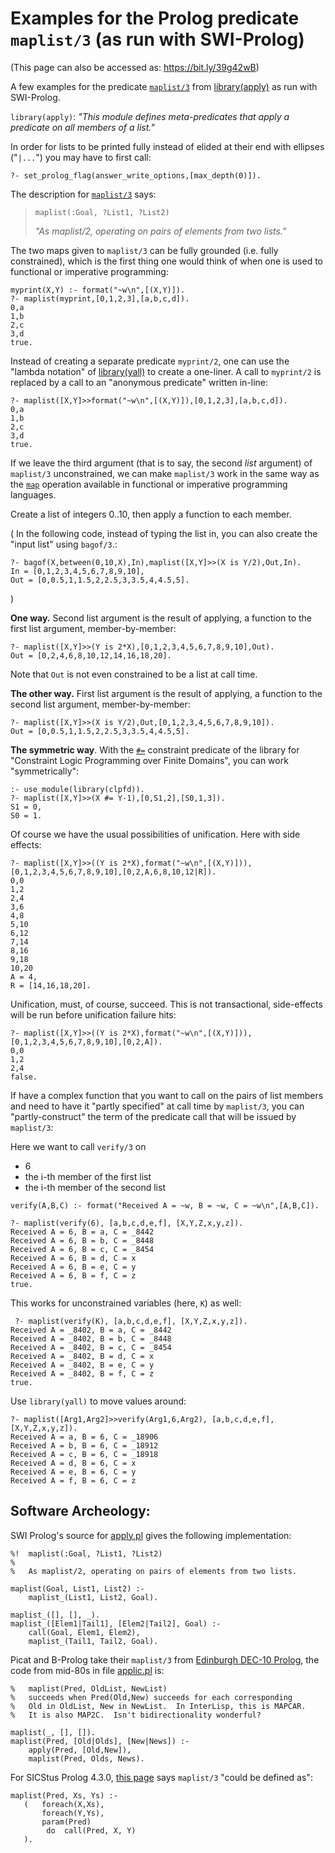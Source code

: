 # Examples for the Prolog predicate `maplist/3` (as run with SWI-Prolog)

(This page can also be accessed as: https://bit.ly/39g42wB)

A few examples for the predicate [`maplist/3`](https://eu.swi-prolog.org/pldoc/doc_for?object=maplist/3) 
from [library(apply)](https://eu.swi-prolog.org/pldoc/man?section=apply) as run with SWI-Prolog.

`library(apply)`: _"This module defines meta-predicates that apply a predicate on all members of a list."_

In order for lists to be printed fully instead of elided at their end with ellipses ("`|...`") you may have
to first call:

````
?- set_prolog_flag(answer_write_options,[max_depth(0)]).
````

The description for [`maplist/3`](https://eu.swi-prolog.org/pldoc/doc_for?object=maplist/3) says:

> `maplist(:Goal, ?List1, ?List2)`
>
> _"As maplist/2, operating on pairs of elements from two lists."_

The two maps given to `maplist/3` can be fully grounded (i.e. fully constrained), which is the first thing one
would think of when one is used to functional or imperative programming:

````
myprint(X,Y) :- format("~w\n",[(X,Y)]).
?- maplist(myprint,[0,1,2,3],[a,b,c,d]).
0,a
1,b
2,c
3,d
true.
````

Instead of creating a separate predicate `myprint/2`, one can use the "lambda notation" of
[library(yall)](https://www.swi-prolog.org/pldoc/man?section=yall) to create a one-liner.
A  call to `myprint/2` is replaced by a call to an "anonymous predicate" written in-line:

````
?- maplist([X,Y]>>format("~w\n",[(X,Y)]),[0,1,2,3],[a,b,c,d]).
0,a
1,b
2,c
3,d
true.
````

If we leave the third argument (that is to say, the second _list_ argument) of `maplist/3` unconstrained, 
we can make `maplist/3` work in the same way as the 
[`map`](https://en.wikipedia.org/wiki/Map_(higher-order_function)) operation
available in functional or imperative programming languages.

Create a list of integers 0..10, then apply a function to each member.

(
In the following code, instead of typing the list in, you can also create the "input list" using `bagof/3`.:

````
?- bagof(X,between(0,10,X),In),maplist([X,Y]>>(X is Y/2),Out,In).
In = [0,1,2,3,4,5,6,7,8,9,10],
Out = [0,0.5,1,1.5,2,2.5,3,3.5,4,4.5,5].
````
)

**One way.** Second list argument is the result of applying, a function to the first list argument, member-by-member:

````
?- maplist([X,Y]>>(Y is 2*X),[0,1,2,3,4,5,6,7,8,9,10],Out).
Out = [0,2,4,6,8,10,12,14,16,18,20].
````

Note that `Out` is not even constrained to be a list at call time.

**The other way.** First list argument is the result of applying, a function to the second list argument, member-by-member: 

````
?- maplist([X,Y]>>(X is Y/2),Out,[0,1,2,3,4,5,6,7,8,9,10]).
Out = [0,0.5,1,1.5,2,2.5,3,3.5,4,4.5,5].
````


**The symmetric way**. With the [`#=`](https://eu.swi-prolog.org/pldoc/doc_for?object=%23%3D%20/%202) constraint
predicate of the library for "Constraint Logic Programming over Finite Domains", you can work "symmetrically":

````
:- use_module(library(clpfd)).
?- maplist([X,Y]>>(X #= Y-1),[0,S1,2],[S0,1,3]).
S1 = 0,
S0 = 1.
````

Of course we have the usual possibilities of unification. Here with side effects:

````
?- maplist([X,Y]>>((Y is 2*X),format("~w\n",[(X,Y)])),[0,1,2,3,4,5,6,7,8,9,10],[0,2,A,6,8,10,12|R]).
0,0
1,2
2,4
3,6
4,8
5,10
6,12
7,14
8,16
9,18
10,20
A = 4,
R = [14,16,18,20].
````

Unification, must, of course, succeed. This is not transactional, side-effects will be run before unification failure
hits:

````
?- maplist([X,Y]>>((Y is 2*X),format("~w\n",[(X,Y)])),[0,1,2,3,4,5,6,7,8,9,10],[0,2,A]).
0,0
1,2
2,4
false.
````

If have a complex function that you want to call on the pairs of list members and need to have it "partly specified"
at call time by `maplist/3`, you can "partly-construct" the term of the predicate call that will be issued by `maplist/3`: 

Here we want to call `verify/3` on 

- 6
- the i-th member of the first list
- the i-th member of the second list

```
verify(A,B,C) :- format("Received A = ~w, B = ~w, C = ~w\n",[A,B,C]).

?- maplist(verify(6), [a,b,c,d,e,f], [X,Y,Z,x,y,z]).
Received A = 6, B = a, C = _8442
Received A = 6, B = b, C = _8448
Received A = 6, B = c, C = _8454
Received A = 6, B = d, C = x
Received A = 6, B = e, C = y
Received A = 6, B = f, C = z
true.
```

This works for unconstrained variables (here, `K`) as well:

```
 ?- maplist(verify(K), [a,b,c,d,e,f], [X,Y,Z,x,y,z]).
Received A = _8402, B = a, C = _8442
Received A = _8402, B = b, C = _8448
Received A = _8402, B = c, C = _8454
Received A = _8402, B = d, C = x
Received A = _8402, B = e, C = y
Received A = _8402, B = f, C = z
true.
```

Use `library(yall)` to move values around:

```
?- maplist([Arg1,Arg2]>>verify(Arg1,6,Arg2), [a,b,c,d,e,f], [X,Y,Z,x,y,z]).
Received A = a, B = 6, C = _18906
Received A = b, B = 6, C = _18912
Received A = c, B = 6, C = _18918
Received A = d, B = 6, C = x
Received A = e, B = 6, C = y
Received A = f, B = 6, C = z
```

## Software Archeology:

SWI Prolog's source for [apply.pl](https://github.com/SWI-Prolog/swipl-devel/blob/master/library/apply.pl) 
gives the following implementation:

````
%!  maplist(:Goal, ?List1, ?List2)
%
%   As maplist/2, operating on pairs of elements from two lists.

maplist(Goal, List1, List2) :-
    maplist_(List1, List2, Goal).

maplist_([], [], _).
maplist_([Elem1|Tail1], [Elem2|Tail2], Goal) :-
    call(Goal, Elem1, Elem2),
    maplist_(Tail1, Tail2, Goal).
````    
    
Picat and B-Prolog take their `maplist/3` from [Edinburgh DEC-10 Prolog](http://www.picat-lang.org/bprolog/publib/index.html), the code from mid-80s in file [applic.pl](http://www.picat-lang.org/bprolog/publib/applic.html) is:

````
%   maplist(Pred, OldList, NewList)
%   succeeds when Pred(Old,New) succeeds for each corresponding
%   Old in OldList, New in NewList.  In InterLisp, this is MAPCAR. 
%   It is also MAP2C.  Isn't bidirectionality wonderful?

maplist(_, [], []).
maplist(Pred, [Old|Olds], [New|News]) :-
	apply(Pred, [Old,New]),
	maplist(Pred, Olds, News).
```` 
 
For SICStus Prolog 4.3.0, [this page](https://sicstus.sics.se/sicstus/docs/4.3.0/html/sicstus/lib_002dlists.html)
says `maplist/3` "could be defined as":

```` 
maplist(Pred, Xs, Ys) :-
   (   foreach(X,Xs),
       foreach(Y,Ys),
       param(Pred)
      	do  call(Pred, X, Y)
   ).
```` 
